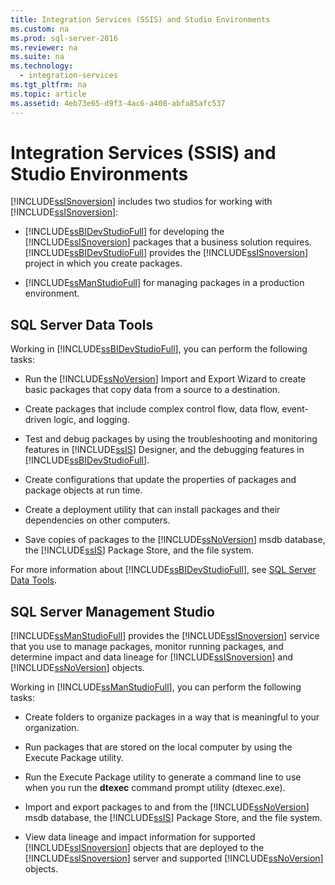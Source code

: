 ```yaml
---
title: Integration Services (SSIS) and Studio Environments
ms.custom: na
ms.prod: sql-server-2016
ms.reviewer: na
ms.suite: na
ms.technology: 
  - integration-services
ms.tgt_pltfrm: na
ms.topic: article
ms.assetid: 4eb73e65-d9f3-4ac6-a408-abfa85afc537
---
```

# Integration Services (SSIS) and Studio Environments
  [!INCLUDE[ssISnoversion](../../Topics/TopicNameContainA/includes/ssISnoversion_md.md)] includes two studios for working with [!INCLUDE[ssISnoversion](../../Topics/TopicNameContainA/includes/ssISnoversion_md.md)]:  
  
-   [!INCLUDE[ssBIDevStudioFull](../../Topics/TopicNameContainA/includes/ssBIDevStudioFull_md.md)] for developing the [!INCLUDE[ssISnoversion](../../Topics/TopicNameContainA/includes/ssISnoversion_md.md)] packages that a business solution requires. [!INCLUDE[ssBIDevStudioFull](../../Topics/TopicNameContainA/includes/ssBIDevStudioFull_md.md)] provides the [!INCLUDE[ssISnoversion](../../Topics/TopicNameContainA/includes/ssISnoversion_md.md)] project in which you create packages.  
  
-   [!INCLUDE[ssManStudioFull](../../Topics/TopicNameContainA/includes/ssManStudioFull_md.md)] for managing packages in a production environment.  
  
## SQL Server Data Tools  
 Working in [!INCLUDE[ssBIDevStudioFull](../../Topics/TopicNameContainA/includes/ssBIDevStudioFull_md.md)], you can perform the following tasks:  
  
-   Run the [!INCLUDE[ssNoVersion](../../Topics/TopicNameContainA/includes/ssNoVersion_md.md)] Import and Export Wizard to create basic packages that copy data from a source to a destination.  
  
-   Create packages that include complex control flow, data flow, event\-driven logic, and logging.  
  
-   Test and debug packages by using the troubleshooting and monitoring features in [!INCLUDE[ssIS](../../Topics/TopicNameContainA/includes/ssIS_md.md)] Designer, and the debugging features in [!INCLUDE[ssBIDevStudioFull](../../Topics/TopicNameContainA/includes/ssBIDevStudioFull_md.md)].  
  
-   Create configurations that update the properties of packages and package objects at run time.  
  
-   Create a deployment utility that can install packages and their dependencies on other computers.  
  
-   Save copies of packages to the [!INCLUDE[ssNoVersion](../../Topics/TopicNameContainA/includes/ssNoVersion_md.md)] msdb database, the [!INCLUDE[ssIS](../../Topics/TopicNameContainA/includes/ssIS_md.md)] Package Store, and the file system.  
  
 For more information about [!INCLUDE[ssBIDevStudioFull](../../Topics/TopicNameContainA/includes/ssBIDevStudioFull_md.md)], see [SQL Server Data Tools](https://msdn.microsoft.com/library/hh272686.aspx).  
  
## SQL Server Management Studio  
 [!INCLUDE[ssManStudioFull](../../Topics/TopicNameContainA/includes/ssManStudioFull_md.md)] provides the [!INCLUDE[ssISnoversion](../../Topics/TopicNameContainA/includes/ssISnoversion_md.md)] service that you use to manage packages, monitor running packages, and determine impact and data lineage for [!INCLUDE[ssISnoversion](../../Topics/TopicNameContainA/includes/ssISnoversion_md.md)] and [!INCLUDE[ssNoVersion](../../Topics/TopicNameContainA/includes/ssNoVersion_md.md)] objects.  
  
 Working in [!INCLUDE[ssManStudioFull](../../Topics/TopicNameContainA/includes/ssManStudioFull_md.md)], you can perform the following tasks:  
  
-   Create folders to organize packages in a way that is meaningful to your organization.  
  
-   Run packages that are stored on the local computer by using the Execute Package utility.  
  
-   Run the Execute Package utility to generate a command line to use when you run the **dtexec** command prompt utility \(dtexec.exe\).  
  
-   Import and export packages to and from the [!INCLUDE[ssNoVersion](../../Topics/TopicNameContainA/includes/ssNoVersion_md.md)] msdb database, the [!INCLUDE[ssIS](../../Topics/TopicNameContainA/includes/ssIS_md.md)] Package Store, and the file system.  
  
-   View data lineage and impact information for supported [!INCLUDE[ssISnoversion](../../Topics/TopicNameContainA/includes/ssISnoversion_md.md)] objects that are deployed to the [!INCLUDE[ssISnoversion](../../Topics/TopicNameContainA/includes/ssISnoversion_md.md)] server and supported [!INCLUDE[ssNoVersion](../../Topics/TopicNameContainA/includes/ssNoVersion_md.md)] objects.  
  
  